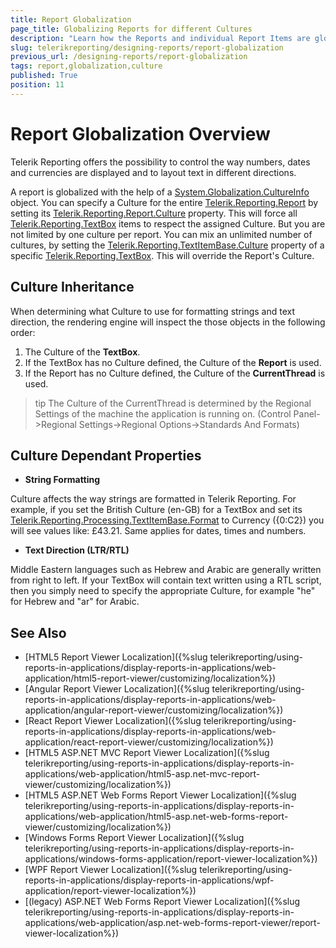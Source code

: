 ```yaml
---
title: Report Globalization
page_title: Globalizing Reports for different Cultures
description: "Learn how the Reports and individual Report Items are globalized, which properties depend on the selected culture and how the Culture is inherited across the Report and its Items."
slug: telerikreporting/designing-reports/report-globalization
previous_url: /designing-reports/report-globalization
tags: report,globalization,culture
published: True
position: 11
---
```


# Report Globalization Overview

Telerik Reporting offers the possibility to control the way numbers, dates and currencies are displayed and to layout text in different directions.

A report is globalized with the help of a [System.Globalization.CultureInfo](https://learn.microsoft.com/en-us/dotnet/api/system.globalization.cultureinfo?view=net-7.0) object. You can specify a Culture for the entire [Telerik.Reporting.Report](/api/Telerik.Reporting.Report) by setting its [Telerik.Reporting.Report.Culture](/api/Telerik.Reporting.Report#Telerik_Reporting_Report_Culture) property. This will force all [Telerik.Reporting.TextBox](/api/Telerik.Reporting.TextBox) items to respect the assigned Culture. But you are not limited by one culture per report. You can mix an unlimited number of cultures, by setting the [Telerik.Reporting.TextItemBase.Culture](/api/Telerik.Reporting.TextItemBase#Telerik_Reporting_TextItemBase_Culture) property of a specific [Telerik.Reporting.TextBox](/api/Telerik.Reporting.TextBox). This will override the Report's Culture.

## Culture Inheritance

When determining what Culture to use for formatting strings and text direction, the rendering engine will inspect the those objects in the following order:

1. The Culture of the __TextBox__.
1. If the TextBox has no Culture defined, the Culture of the __Report__ is used.
1. If the Report has no Culture defined, the Culture of the __CurrentThread__ is used.

>tip The Culture of the CurrentThread is determined by the Regional Settings of the machine the application is running on. (Control Panel->Regional Settings->Regional Options->Standards And Formats)

## Culture Dependant Properties

* __String Formatting__

Culture affects the way strings are formatted in Telerik Reporting. For example, if you set the British Culture (en-GB) for a TextBox and set its [Telerik.Reporting.Processing.TextItemBase.Format](/api/Telerik.Reporting.Processing.TextItemBase#Telerik_Reporting_Processing_TextItemBase_Format) to Currency ({0:C2}) you will see values like: £43.21. Same applies for dates, times and numbers.

* __Text Direction (LTR/RTL)__

Middle Eastern languages such as Hebrew and Arabic are generally written from right to left. If your TextBox will contain text written using a RTL script, then you simply need to specify the appropriate Culture, for example "he" for Hebrew and "ar" for Arabic.

## See Also

* [HTML5 Report Viewer Localization]({%slug telerikreporting/using-reports-in-applications/display-reports-in-applications/web-application/html5-report-viewer/customizing/localization%})
* [Angular Report Viewer Localization]({%slug telerikreporting/using-reports-in-applications/display-reports-in-applications/web-application/angular-report-viewer/customizing/localization%})
* [React Report Viewer Localization]({%slug telerikreporting/using-reports-in-applications/display-reports-in-applications/web-application/react-report-viewer/customizing/localization%})
* [HTML5 ASP.NET MVC Report Viewer Localization]({%slug telerikreporting/using-reports-in-applications/display-reports-in-applications/web-application/html5-asp.net-mvc-report-viewer/customizing/localization%})
* [HTML5 ASP.NET Web Forms Report Viewer Localization]({%slug telerikreporting/using-reports-in-applications/display-reports-in-applications/web-application/html5-asp.net-web-forms-report-viewer/customizing/localization%})
* [Windows Forms Report Viewer Localization]({%slug telerikreporting/using-reports-in-applications/display-reports-in-applications/windows-forms-application/report-viewer-localization%})
* [WPF Report Viewer Localization]({%slug telerikreporting/using-reports-in-applications/display-reports-in-applications/wpf-application/report-viewer-localization%})
* [(legacy) ASP.NET Web Forms Report Viewer Localization]({%slug telerikreporting/using-reports-in-applications/display-reports-in-applications/web-application/asp.net-web-forms-report-viewer/report-viewer-localization%})
